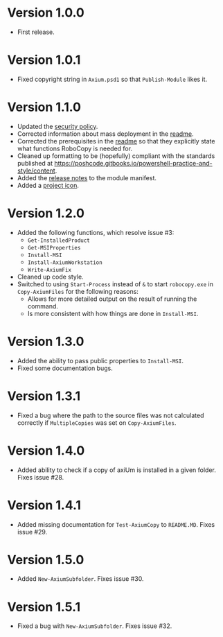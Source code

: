 # Version 1.0.0
* First release.

# Version 1.0.1
* Fixed copyright string in `Axium.psd1` so that `Publish-Module` likes it.

# Version 1.1.0
* Updated the [security policy](SECURITY.md).
* Corrected information about mass deployment in the [readme](README.md).
* Corrected the prerequisites in the [readme](README.md) so that they explicitly state what functions RoboCopy is needed for.
* Cleaned up formatting to be (hopefully) compliant with the standards published at https://poshcode.gitbooks.io/powershell-practice-and-style/content.
* Added the [release notes](CHANGELOG.md) to the module manifest.
* Added a [project icon](Icon.svg).

# Version 1.2.0
* Added the following functions, which resolve issue #3:
  - `Get-InstalledProduct`
  - `Get-MSIProperties`
  - `Install-MSI`
  - `Install-AxiumWorkstation`
  - `Write-AxiumFix`
* Cleaned up code style.
* Switched to using `Start-Process` instead of `&` to start `robocopy.exe` in `Copy-AxiumFiles` for the following reasons:
  * Allows for more detailed output on the result of running the command.
  * Is more consistent with how things are done in `Install-MSI`.

# Version 1.3.0
* Added the ability to pass public properties to `Install-MSI`.
* Fixed some documentation bugs.

# Version 1.3.1
* Fixed a bug where the path to the source files was not calculated correctly if `MultipleCopies` was set on `Copy-AxiumFiles`.

# Version 1.4.0
* Added ability to check if a copy of axiUm is installed in a given folder. Fixes issue #28.

# Version 1.4.1
* Added missing documentation for `Test-AxiumCopy` to `README.MD`. Fixes issue #29.

# Version 1.5.0
* Added `New-AxiumSubfolder`. Fixes issue #30.

# Version 1.5.1
* Fixed a bug with `New-AxiumSubfolder`. Fixes issue #32.
